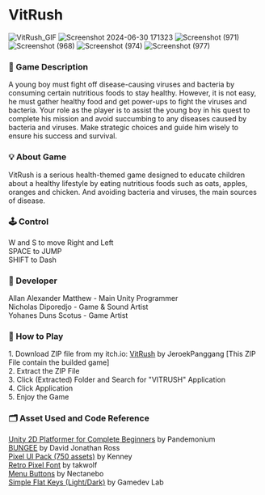 <h1>VitRush</h1>

![VitRush_GIF](https://github.com/JeroekPanggang/VitRush/assets/158981726/d20fc0b5-ad1a-48b5-beed-24d6d8e7e514)
![Screenshot 2024-06-30 171323](https://github.com/JeroekPanggang/VitRush/assets/158981726/f41120cb-950d-4eb0-95b9-f7d6f213c32c)
![Screenshot (971)](https://github.com/JeroekPanggang/VitRush/assets/158981726/2c7614b0-254a-4924-b000-a7e2ea37e78f)
![Screenshot (968)](https://github.com/JeroekPanggang/VitRush/assets/158981726/3f2d1311-d4d9-4d69-9138-65ebb48d4c43)
![Screenshot (974)](https://github.com/JeroekPanggang/VitRush/assets/158981726/3a1b3cf7-7bdb-4595-bf97-a9eda3bef098)
![Screenshot (977)](https://github.com/JeroekPanggang/VitRush/assets/158981726/e6d0d1c0-9723-4462-a699-c9bcbddccfc5)


<h3>
    📜 Game Description<br>
</h3>

<p>
    A young boy must fight off disease-causing viruses and bacteria by consuming certain nutritious foods to stay healthy. 
  However, it is not easy, he must gather healthy food and get power-ups to fight the viruses and bacteria. 
  Your role as the player is to assist the young boy in his quest to complete his mission and avoid succumbing to any diseases caused by bacteria and viruses. 
  Make strategic choices and guide him wisely to ensure his success and survival. <br>
</p>

<h3>
    💡 About Game <br>
</h3>

<p>
    VitRush is a serious health-themed game designed to educate children about a healthy lifestyle by eating nutritious foods such as oats, apples, oranges and chicken. 
    And avoiding bacteria and viruses, the main sources of disease. <br>
</p>

<h3>
    🕹️ Control <br>
</h3>

<p>
    W and S to move Right and Left <br>
    SPACE to JUMP<br>
    SHIFT to Dash<br>
</p>

<h3>
    👤 Developer <br>
</h3>

<p>
     Allan Alexander Matthew - Main Unity Programmer<br>
     Nicholas Diporedjo - Game & Sound Artist<br>
     Yohanes Duns Scotus - Game Artist<br>
</p>

<h3>
   📁 How to Play
</h3>

<p>
        1. Download ZIP file from my itch.io: <a href="https://jeroekpanggang.itch.io/vitrush">VitRush</a> by JeroekPanggang [This ZIP File contain the builded game]<br>
        2. Extract the ZIP File<br>
        3. Click (Extracted) Folder and Search for "VITRUSH" Application<br>
        4. Click Application<br>
        5. Enjoy the Game<br>
</p>

<h3>
    🗂️ Asset Used and Code Reference 
</h3>

<p>
<a href="https://youtu.be/TcranVQUQ5U?feature=shared">Unity 2D Platformer for Complete Beginners</a> by Pandemonium<br>
<a href="https://www.fontsquirrel.com/fonts/bungee">BUNGEE</a> by David Jonathan Ross<br>
<a href="https://opengameart.org/content/pixel-ui-pack-750-assets">Pixel UI Pack (750 assets)</a> by Kenney<br>
<a href="https://takwolf.itch.io/retro-pixel-font">Retro Pixel Font</a> by takwolf<br>
<a href="https://nectanebo.itch.io/menu-buttons">Menu Buttons</a> by Nectanebo<br>
<a href="https://gamedev-lab.itch.io/simple-flat-keys-lightdark">Simple Flat Keys (Light/Dark)</a> by Gamedev Lab<br>
</p>
